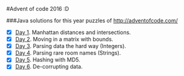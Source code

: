 #Advent of code 2016 :D

###Java solutions for this year puzzles of http://adventofcode.com/

- [X] [Day 1](https://github.com/JoseLlorensRipolles/AdventOfCode-Java/tree/master/AoC/src/Day1). Manhattan distances and intersections.
- [X] [Day 2](https://github.com/JoseLlorensRipolles/AdventOfCode-Java/tree/master/AoC/src/Day2). Moving in a matrix with bounds.
- [X] [Day 3](https://github.com/JoseLlorensRipolles/AdventOfCode-Java/tree/master/AoC/src/Day3). Parsing data the hard way (Integers).
- [X] [Day 4](https://github.com/JoseLlorensRipolles/AdventOfCode-Java/tree/master/AoC/src/Day4). Parsing rare room names (Strings).
- [X] [Day 5](https://github.com/JoseLlorensRipolles/AdventOfCode-Java/tree/master/AoC/src/day5). Hashing with MD5.
- [X] [Day 6](https://github.com/JoseLlorensRipolles/AdventOfCode-Java/tree/master/AoC/src/day6). De-corrupting data.
